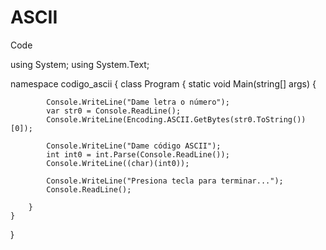 # ASCII
Code


using System;
using System.Text;

namespace codigo_ascii
{
    class Program
    {
        static void Main(string[] args)
        {
            
            Console.WriteLine("Dame letra o número");
            var str0 = Console.ReadLine();            
            Console.WriteLine(Encoding.ASCII.GetBytes(str0.ToString())[0]);

            Console.WriteLine("Dame código ASCII");
            int int0 = int.Parse(Console.ReadLine());
            Console.WriteLine((char)(int0));

            Console.WriteLine("Presiona tecla para terminar...");
            Console.ReadLine();

        }
    }
}

